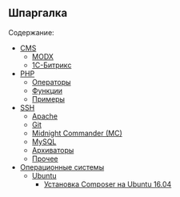 Шпаргалка
---------

Содержание:
- [CMS](cms/readme.md "CMS")
    - [MODX](cms/modx/readme.md "MODX")
    - [1С-Битрикс](cms/1c-bitrix/readme.md "1С-Битрикс")
- [PHP](php/readme.md "PHP")
    - [Операторы](php/operators.md "Операторы")
    - [Функции](php/functions.md "Функции")
    - [Примеры](php/examples/readme.md "Примеры")
- [SSH](ssh/readme.md "SSH")
    - [Apache](ssh/apache.md "Apache")
    - [Git](ssh/git.md "Git")
    - [Midnight Commander (MC)](ssh/midnight-commander.md "Midnight Commander (MC)")
    - [MySQL](ssh/mysql.md "MySQL")
    - [Архиваторы](ssh/archivers.md "Архиваторы")
    - [Прочее](ssh/readme.md#other "Прочее")
- [Операционные системы](operating-system/readme.md "Операционные системы")
    - [Ubuntu](operating-system/ubuntu/readme.md "Ubuntu")
        - [Установка Composer на Ubuntu 16.04](operating-system/ubuntu/install-composer-on-ubuntu-16-04.md "Установка Composer на Ubuntu 16.04")